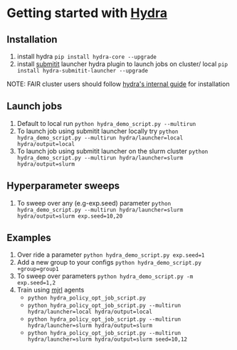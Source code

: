 # Getting started with [Hydra](https://hydra.cc/)

## Installation
1. install hydra `pip install hydra-core --upgrade`
2. install [submitit](https://github.com/facebookincubator/submitit) launcher hydra plugin to launch jobs on cluster/ local `pip install hydra-submitit-launcher --upgrade`

NOTE: FAIR cluster users should follow [hydra's internal guide](https://www.internalfb.com/intern/staticdocs/hydra/docs/fb/intro/) for installation

## Launch jobs
1. Default to local run `python hydra_demo_script.py --multirun `
2. To launch job using submitit launcher locally try `python hydra_demo_script.py --multirun hydra/launcher=local hydra/output=local`
3. To launch job using submitit launcher on the slurm cluster `python hydra_demo_script.py --multirun hydra/launcher=slurm hydra/output=slurm`

## Hyperparameter sweeps
1. To sweep over any (e.g-exp.seed) parameter `python hydra_demo_script.py --multirun hydra/launcher=slurm hydra/output=slurm exp.seed=10,20`

## Examples
1. Over ride a parameter `python hydra_demo_script.py exp.seed=1`
2. Add a new group to your configs `python hydra_demo_script.py +group=group1`
3. To sweep over parameters `python hydra_demo_script.py -m exp.seed=1,2`
4. Train using [mjrl](https://github.com/aravindr93/mjrl) agents
    - `python hydra_policy_opt_job_script.py`
    - `python hydra_policy_opt_job_script.py --multirun hydra/launcher=local hydra/output=local`
    - `python hydra_policy_opt_job_script.py --multirun hydra/launcher=slurm hydra/output=slurm`
    - `python hydra_policy_opt_job_script.py --multirun hydra/launcher=slurm hydra/output=slurm seed=10,12`


